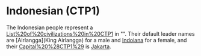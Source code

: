 # Indonesian (CTP1)

The Indonesian people represent a [List%20of%20civilizations%20in%20CTP1](civilization) in "". Their default leader names are [Airlangga](King Airlangga) for a male and [Indoiana](Indoiana) for a female, and their [Capital%20%28CTP1%29](capital) is [Jakarta](Jakarta).